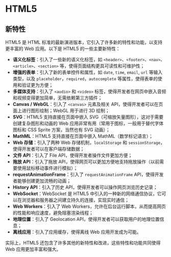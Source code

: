 # HTML5

## 新特性

HTML5 是 HTML 标准的最新演进版本，它引入了许多新的特性和功能，以支持更丰富的 Web 应用。以下是 HTML5 的一些主要新特性：

- **语义化标签**：引入了一些新的语义化标签，如 `<header>`、`<footer>`、`<nav>`、`<article>`、`<section>` 等，使得页面结构更具可读性和可维护性；
- **增强的表单**：引入了新的表单控件和属性，如 `date`, `time`, `email`, `url` 等输入类型，以及 `placeholder`，`required`，`autocomplete` 等属性，使得表单的使用和验证更为方便；
- **多媒体支持**：引入了 `<audio>` 和 `<video>` 标签，使得开发者在网页中嵌入音频和视频变得更加简单，无需依赖第三方插件；
- **Canvas / WebGL**：引入了 `<canvas>` 元素及相关 API，使得开发者可以在页面上进行图形绘制；WebGL 用于进行 3D 绘制；
- **SVG**：HTML5 支持直接在页面中嵌入 SVG（可缩放矢量图形），这对于需要创建复杂图形和动画的 Web 应用非常有用（常用于图标，一般用于替代字体图标和 CSS Sprite 方案，当然也有 SVG 动画）；
- **MathML**：HTML5 支持直接在页面中嵌入 MathML（数学标记语言）；
- **Web 存储**：引入了两种 Web 存储机制，`localStorage` 和 `sessionStorage`，使得开发者可以在客户端存储数据；
- **文件 API**：引入了 File API，使得开发者操作文件更加方便；
- **拖放 API**：引入了拖放 API，使得网页可以更加方便地支持拖放操作（以前需要使用鼠标移动事件进行模拟）；
- **requestAnimationFrame**：引入了 `requestAnimationFrame` API，使得开发者能够创建更加流畅的动画；
- **History API**：引入了历史 API，使得开发者可以操作网页浏览历史记录；
- **WebSocket**：WebSocket 是 HTML5 中引入的一种新的网络通信协议，它可以在浏览器和服务器之间建立持久的连接，实现实时通信；
- **Web Workers**：引入了 Web Workers，允许在后台运行脚本，从而提高网页的性能和响应速度，避免阻塞渲染线程；
- **地理位置**：引入了 Geolocation API，使得开发者可以获取用户的地理位置信息；
- **离线应用**：引入了应用缓存，使得离线 Web 应用开发成为可能。

实际上，HTML5 还包含了许多其他的新特性和改进，这些特性和功能共同使得 Web 应用更加丰富和强大。

